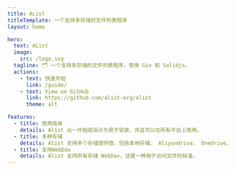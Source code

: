 ```yaml
---
title: AList
titleTemplate: 一个支持多存储的文件列表程序
layout: home

hero:
  text: AList
  image:
    src: /logo.svg
  tagline: 🗂️ 一个支持多存储的文件列表程序，使用 Gin 和 Solidjs。
  actions:
    - text: 快速开始
      link: /guide/
    - text: View on GitHub
      link: https://github.com/alist-org/alist
      theme: alt

features:
  - title: 使用简单
    details: Alist 从一开始就设计为易于安装，并且可以在所有平台上使用。
  - title: 多种存储
    details: Alist 支持多个存储提供商，包括本地存储、 Aliyundrive、 Onedrive、 Google Drive 等，且易于扩展。
  - title: 支持WebDav
    details: Alist 支持所有存储 WebDav，这是一种用于访问文件的标准。
---
```


<style>
.VPButton {
  --vp-button-brand-bg: #70c6be;
  /* --vp-button-brand-border: #1ba0d8; */
  border-radius: 10px !important;
}
</style>
